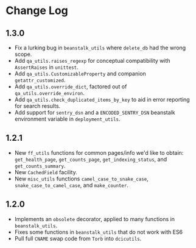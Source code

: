 # Change Log

## 1.3.0

 * Fix a lurking bug in `beanstalk_utils` where `delete_db` had the wrong scope.
 * Add `qa_utils.raises_regexp` for conceptual compatibility with `AssertRaises` in `unittest`.
 * Add `qa_utils.CustomizableProperty` and companion `getattr_customized`.
 * Add `qa_utils.override_dict`, factored out of `qa_utils.override_environ`.
 * Add `qa_utils.check_duplicated_items_by_key` to aid in error reporting for search results.
 * Add support for `sentry_dsn` and a `ENCODED_SENTRY_DSN` 
   beanstalk environment variable in `deployment_utils`.

## 1.2.1

 * New `ff_utils` functions 
   for common pages/info we'd like to obtain:
   `get_health_page`, `get_counts_page`, 
   `get_indexing_status`, and `get_counts_summary`.
 * New `CachedField` facility.
 * New `misc_utils` functions `camel_case_to_snake_case`, 
   `snake_case_to_camel_case`, and `make_counter`.
 
## 1.2.0

 * Implements an `obsolete` decorator, 
   applied to many functions in `beanstalk_utils`.
 * Fixes some functions in `beanstalk_utils`
   that do not work with ES6
 * Pull full `CNAME` swap code from `Torb` into `dcicutils`.
 
 